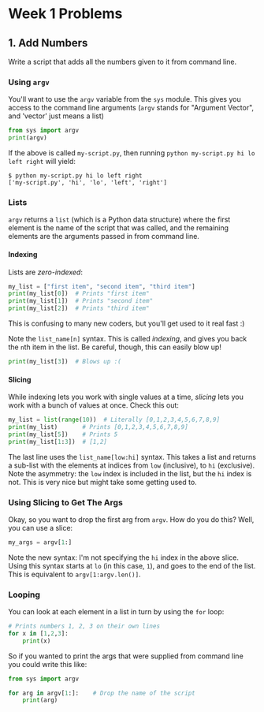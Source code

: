 # Week 1 Problems

## 1. Add Numbers
Write a script that adds all the numbers given to it from command line.

### Using `argv`
You'll want to use the `argv` variable from the `sys` module. This gives you
access to the command line arguments (`argv` stands for "Argument Vector", and
'vector' just means a list)

```python
from sys import argv
print(argv)
```

If the above is called `my-script.py`, then running `python my-script.py hi lo
left right` will yield:

```shell
$ python my-script.py hi lo left right
['my-script.py', 'hi', 'lo', 'left', 'right']
```

### Lists
`argv` returns a `list` (which is a Python data structure) where the first
element is the name of the script that was called, and the remaining elements
are the arguments passed in from command line.

#### Indexing
Lists are _zero-indexed_:

```python
my_list = ["first item", "second item", "third item"]
print(my_list[0])  # Prints "first item"
print(my_list[1])  # Prints "second item"
print(my_list[2])  # Prints "third item"
```

This is confusing to many new coders, but you'll get used to it real fast :)

Note the `list_name[n]` syntax. This is called _indexing_, and gives you back
the `n`th item in the list. Be careful, though, this can easily blow up!

```python
print(my_list[3])  # Blows up :(
```

#### Slicing
While indexing lets you work with single values at a time, _slicing_ lets you
work with a bunch of values at once. Check this out:
```python
my_list = list(range(10))  # Literally [0,1,2,3,4,5,6,7,8,9]
print(my_list)       # Prints [0,1,2,3,4,5,6,7,8,9]
print(my_list[5])    # Prints 5
print(my_list[1:3])  # [1,2]
```
The last line uses the `list_name[low:hi]` syntax. This takes a list and returns
a sub-list with the elements at indices from `low` (inclusive), to `hi`
(exclusive). Note the asymmetry: the `low` index is included in the list, but
the `hi` index is not. This is very nice but might take some getting used to.

### Using Slicing to Get The Args
Okay, so you want to drop the first arg from `argv`. How do you do this? Well,
you can use a slice:

```python
my_args = argv[1:]
```

Note the new syntax: I'm not specifying the `hi` index in the above slice. Using
this syntax starts at `lo` (in this case, `1`), and goes to the end of the list.
This is equivalent to `argv[1:argv.len()]`.

### Looping
You can look at each element in a list in turn by using the `for` loop:
```python
# Prints numbers 1, 2, 3 on their own lines
for x in [1,2,3]:
    print(x)
```

So if you wanted to print the args that were supplied from command line you
could write this like:

```python
from sys import argv

for arg in argv[1:]:    # Drop the name of the script
    print(arg)
```

